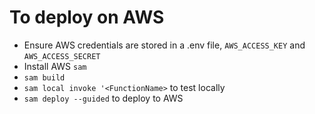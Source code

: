# To deploy on AWS

- Ensure AWS credentials are stored in a .env file, `AWS_ACCESS_KEY` and `AWS_ACCESS_SECRET`
- Install AWS `sam`
- `sam build`
- `sam local invoke '<FunctionName>` to test locally
- `sam deploy --guided` to deploy to AWS